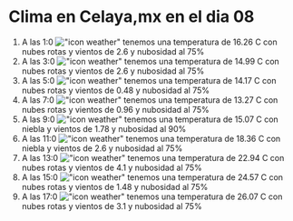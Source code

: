 # Clima en Celaya,mx en el dia 08

1. A las 1:0 !["icon weather"](http://openweathermap.org/img/w/04n.png) tenemos una temperatura de 16.26 C con nubes rotas y  vientos de 2.6 y nubosidad al 75%
1. A las 3:0 !["icon weather"](http://openweathermap.org/img/w/04n.png) tenemos una temperatura de 14.99 C con nubes rotas y  vientos de 2.6 y nubosidad al 75%
1. A las 5:0 !["icon weather"](http://openweathermap.org/img/w/04n.png) tenemos una temperatura de 14.17 C con nubes rotas y  vientos de 0.48 y nubosidad al 75%
1. A las 7:0 !["icon weather"](http://openweathermap.org/img/w/04n.png) tenemos una temperatura de 13.27 C con nubes rotas y  vientos de 0.96 y nubosidad al 75%
1. A las 9:0 !["icon weather"](http://openweathermap.org/img/w/50d.png) tenemos una temperatura de 15.07 C con niebla y  vientos de 1.78 y nubosidad al 90%
1. A las 11:0 !["icon weather"](http://openweathermap.org/img/w/50d.png) tenemos una temperatura de 18.36 C con niebla y  vientos de 2.6 y nubosidad al 75%
1. A las 13:0 !["icon weather"](http://openweathermap.org/img/w/04d.png) tenemos una temperatura de 22.94 C con nubes rotas y  vientos de 4.1 y nubosidad al 75%
1. A las 15:0 !["icon weather"](http://openweathermap.org/img/w/04d.png) tenemos una temperatura de 24.57 C con nubes rotas y  vientos de 1.48 y nubosidad al 75%
1. A las 17:0 !["icon weather"](http://openweathermap.org/img/w/04d.png) tenemos una temperatura de 26.07 C con nubes rotas y  vientos de 3.1 y nubosidad al 75%
